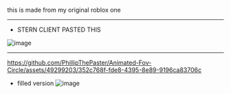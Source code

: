 this is made from my original roblox one
___________________________
- STERN CLIENT PASTED THIS 

![image](https://github.com/PhillipThePaster/Animated-Fov-Circle/assets/49299203/6c217b6a-a526-4667-9f83-efdc4efe1a74)
___________________________


https://github.com/PhillipThePaster/Animated-Fov-Circle/assets/49299203/352c768f-fde8-4395-8e89-9196ca83706c


- filled version 
![image](https://github.com/PhillipThePaster/Animated-Fov-Circle/assets/49299203/12fbf992-5193-4db7-a1a7-73fe2c98d555)

